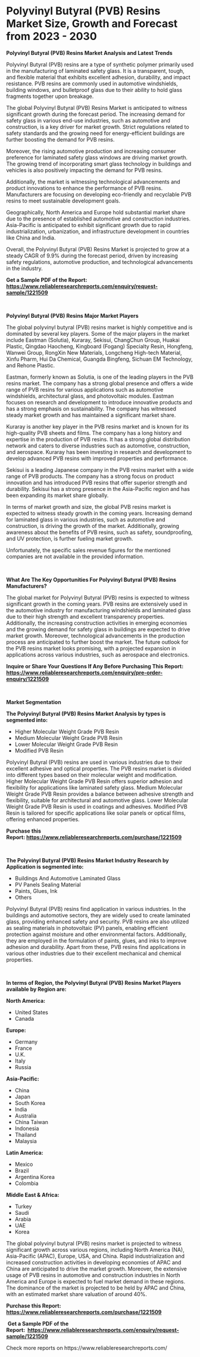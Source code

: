 <p><h1>Polyvinyl Butyral (PVB) Resins Market Size, Growth and Forecast from 2023 - 2030</h1></p><p><strong>Polyvinyl Butyral (PVB) Resins Market Analysis and Latest Trends</strong></p>
<p><p>Polyvinyl Butyral (PVB) resins are a type of synthetic polymer primarily used in the manufacturing of laminated safety glass. It is a transparent, tough, and flexible material that exhibits excellent adhesion, durability, and impact resistance. PVB resins are commonly used in automotive windshields, building windows, and bulletproof glass due to their ability to hold glass fragments together upon breakage.</p><p>The global Polyvinyl Butyral (PVB) Resins Market is anticipated to witness significant growth during the forecast period. The increasing demand for safety glass in various end-use industries, such as automotive and construction, is a key driver for market growth. Strict regulations related to safety standards and the growing need for energy-efficient buildings are further boosting the demand for PVB resins.</p><p>Moreover, the rising automotive production and increasing consumer preference for laminated safety glass windows are driving market growth. The growing trend of incorporating smart glass technology in buildings and vehicles is also positively impacting the demand for PVB resins.</p><p>Additionally, the market is witnessing technological advancements and product innovations to enhance the performance of PVB resins. Manufacturers are focusing on developing eco-friendly and recyclable PVB resins to meet sustainable development goals.</p><p>Geographically, North America and Europe hold substantial market share due to the presence of established automotive and construction industries. Asia-Pacific is anticipated to exhibit significant growth due to rapid industrialization, urbanization, and infrastructure development in countries like China and India.</p><p>Overall, the Polyvinyl Butyral (PVB) Resins Market is projected to grow at a steady CAGR of 9.9% during the forecast period, driven by increasing safety regulations, automotive production, and technological advancements in the industry.</p></p>
<p><strong>Get a Sample PDF of the Report:&nbsp; <a href="https://www.reliableresearchreports.com/enquiry/request-sample/1221509">https://www.reliableresearchreports.com/enquiry/request-sample/1221509</a></strong></p>
<p>&nbsp;</p>
<p><strong>Polyvinyl Butyral (PVB) Resins Major Market Players</strong></p>
<p><p>The global polyvinyl butyral (PVB) resins market is highly competitive and is dominated by several key players. Some of the major players in the market include Eastman (Solutia), Kuraray, Sekisui, ChangChun Group, Huakai Plastic, Qingdao Haocheng, Kingboard (Fogang) Specialty Resin, Hongfeng, Wanwei Group, RongXin New Materials, Longcheng High-tech Material, Xinfu Pharm, Hui Da Chemical, Guangda Bingfeng, Sichuan EM Technology, and Rehone Plastic.</p><p>Eastman, formerly known as Solutia, is one of the leading players in the PVB resins market. The company has a strong global presence and offers a wide range of PVB resins for various applications such as automotive windshields, architectural glass, and photovoltaic modules. Eastman focuses on research and development to introduce innovative products and has a strong emphasis on sustainability. The company has witnessed steady market growth and has maintained a significant market share.</p><p>Kuraray is another key player in the PVB resins market and is known for its high-quality PVB sheets and films. The company has a long history and expertise in the production of PVB resins. It has a strong global distribution network and caters to diverse industries such as automotive, construction, and aerospace. Kuraray has been investing in research and development to develop advanced PVB resins with improved properties and performance.</p><p>Sekisui is a leading Japanese company in the PVB resins market with a wide range of PVB products. The company has a strong focus on product innovation and has introduced PVB resins that offer superior strength and durability. Sekisui has a strong presence in the Asia-Pacific region and has been expanding its market share globally.</p><p>In terms of market growth and size, the global PVB resins market is expected to witness steady growth in the coming years. Increasing demand for laminated glass in various industries, such as automotive and construction, is driving the growth of the market. Additionally, growing awareness about the benefits of PVB resins, such as safety, soundproofing, and UV protection, is further fueling market growth.</p><p>Unfortunately, the specific sales revenue figures for the mentioned companies are not available in the provided information.</p></p>
<p>&nbsp;</p>
<p><strong>What Are The Key Opportunities For Polyvinyl Butyral (PVB) Resins Manufacturers?</strong></p>
<p><p>The global market for Polyvinyl Butyral (PVB) resins is expected to witness significant growth in the coming years. PVB resins are extensively used in the automotive industry for manufacturing windshields and laminated glass due to their high strength and excellent transparency properties. Additionally, the increasing construction activities in emerging economies and the growing demand for safety glass in buildings are expected to drive market growth. Moreover, technological advancements in the production process are anticipated to further boost the market. The future outlook for the PVB resins market looks promising, with a projected expansion in applications across various industries, such as aerospace and electronics.</p></p>
<p><strong>Inquire or Share Your Questions If Any Before Purchasing This Report: <a href="https://www.reliableresearchreports.com/enquiry/pre-order-enquiry/1221509">https://www.reliableresearchreports.com/enquiry/pre-order-enquiry/1221509</a></strong></p>
<p>&nbsp;</p>
<p><strong>Market Segmentation</strong></p>
<p><strong>The Polyvinyl Butyral (PVB) Resins Market Analysis by types is segmented into:</strong></p>
<p><ul><li>Higher Molecular Weight Grade PVB Resin</li><li>Medium Molecular Weight Grade PVB Resin</li><li>Lower Molecular Weight Grade PVB Resin</li><li>Modified PVB Resin</li></ul></p>
<p><p>Polyvinyl Butyral (PVB) resins are used in various industries due to their excellent adhesive and optical properties. The PVB resins market is divided into different types based on their molecular weight and modification. Higher Molecular Weight Grade PVB Resin offers superior adhesion and flexibility for applications like laminated safety glass. Medium Molecular Weight Grade PVB Resin provides a balance between adhesive strength and flexibility, suitable for architectural and automotive glass. Lower Molecular Weight Grade PVB Resin is used in coatings and adhesives. Modified PVB Resin is tailored for specific applications like solar panels or optical films, offering enhanced properties.</p></p>
<p><strong>Purchase this Report:&nbsp;<a href="https://www.reliableresearchreports.com/purchase/1221509">https://www.reliableresearchreports.com/purchase/1221509</a></strong></p>
<p>&nbsp;</p>
<p><strong>The Polyvinyl Butyral (PVB) Resins Market Industry Research by Application is segmented into:</strong></p>
<p><ul><li>Buildings And Automotive Laminated Glass</li><li>PV Panels Sealing Material</li><li>Paints, Glues, Ink</li><li>Others</li></ul></p>
<p><p>Polyvinyl Butyral (PVB) resins find application in various industries. In the buildings and automotive sectors, they are widely used to create laminated glass, providing enhanced safety and security. PVB resins are also utilized as sealing materials in photovoltaic (PV) panels, enabling efficient protection against moisture and other environmental factors. Additionally, they are employed in the formulation of paints, glues, and inks to improve adhesion and durability. Apart from these, PVB resins find applications in various other industries due to their excellent mechanical and chemical properties.</p></p>
<p>&nbsp;</p>
<p><strong>In terms of Region, the Polyvinyl Butyral (PVB) Resins Market Players available by Region are:</strong></p>
<p>
    <p> <strong> North America: </strong>
        <ul>
            <li>United States</li>
            <li>Canada</li>
        </ul>
        </p> 
    <p> <strong> Europe: </strong>
        <ul>
            <li>Germany</li>
            <li>France</li>
            <li>U.K.</li>
            <li>Italy</li>
            <li>Russia</li>
        </ul>
        </p> 
    <p> <strong> Asia-Pacific: </strong>
        <ul>
            <li>China</li>
            <li>Japan</li>
            <li>South Korea</li>
            <li>India</li>
            <li>Australia</li>
            <li>China Taiwan</li>
            <li>Indonesia</li>
            <li>Thailand</li>
            <li>Malaysia</li>
        </ul>
        </p> 
    <p> <strong> Latin America: </strong>
        <ul>
            <li>Mexico</li>
            <li>Brazil</li>
            <li>Argentina Korea</li>
            <li>Colombia</li>
        </ul>
        </p> 
    <p> <strong> Middle East & Africa: </strong>
        <ul>
            <li>Turkey</li>
            <li>Saudi</li>
            <li>Arabia</li>
            <li>UAE</li>
            <li>Korea</li>
        </ul>
    </p>
    </p>
<p><p>The global polyvinyl butyral (PVB) resins market is projected to witness significant growth across various regions, including North America (NA), Asia-Pacific (APAC), Europe, USA, and China. Rapid industrialization and increased construction activities in developing economies of APAC and China are anticipated to drive the market growth. Moreover, the extensive usage of PVB resins in automotive and construction industries in North America and Europe is expected to fuel market demand in these regions. The dominance of the market is projected to be held by APAC and China, with an estimated market share valuation of around 40%.</p></p>
<p><strong>Purchase this Report: <a href="https://www.reliableresearchreports.com/purchase/1221509">https://www.reliableresearchreports.com/purchase/1221509</a></strong></p>
<p>&nbsp;<strong>Get a Sample PDF of the Report:&nbsp;&nbsp;<a href="https://www.reliableresearchreports.com/enquiry/request-sample/1221509">https://www.reliableresearchreports.com/enquiry/request-sample/1221509</a></strong></p>
<p><strong></strong></p>
<p>Check more reports on https://www.reliableresearchreports.com/</p>